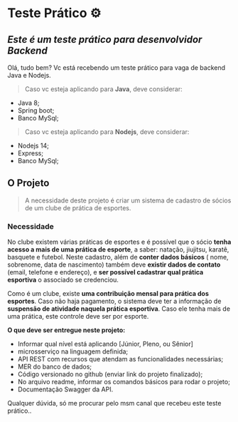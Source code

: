 # Teste Prático ⚙️
## _Este é um teste prático para desenvolvidor Backend_

Olá, tudo bem? Vc está recebendo um teste prático para vaga de backend Java e Nodejs.

>Caso vc esteja aplicando para **Java**, deve considerar:
- Java 8;
- Spring boot;
- Banco MySql;

>Caso vc esteja aplicando para **Nodejs**, deve considerar:
- Nodejs 14;
- Express;
- Banco MySql;

## O Projeto
>A necessidade deste projeto é criar um sistema de cadastro de sócios de um clube de prática de esportes.
### Necessidade
No clube existem várias práticas de esportes e é possível que o sócio **tenha acesso a mais de uma prática de esporte**, a saber: natação, jiujitsu, karatê, basquete e futebol.
Neste cadastro, além de **conter dados básicos** ( nome, sobrenome, data de nascimento) também deve **existir dados de contato** (email, telefone e endereço), e **ser possível cadastrar qual prática esportiva** o associado se credenciou.

Como é um clube, existe **uma contribuição mensal para prática dos esportes**. Caso não haja pagamento, o sistema deve ter a informação de **suspensão de atividade naquela prática esportiva**. Caso ele tenha mais de uma prática, este controle deve ser por esporte.


**O que deve ser entregue neste projeto:**
- Informar qual nível está aplicando [Júnior, Pleno, ou Sênior]
- microsserviço na linguagem definida;
- API REST com recursos que atendam as funcionalidades necessárias;
- MER do banco de dados;
- Código versionado no github (enviar link do projeto finalizado);
- No arquivo readme, informar os comandos básicos para rodar o projeto;
- Documentação Swagger da API.

Qualquer dúvida, só me procurar pelo msm canal que recebeu este teste prático..
